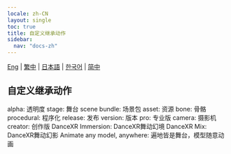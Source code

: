 ```yaml
---
locale: zh-CN
layout: single
toc: true
title: 自定义继承动作
sidebar:
  nav: "docs-zh"
---
```

[Eng](/dancexr/features/custom_inherit) | [繁中](/tw/dancexr/features/custom_inherit) | [日本語](/jp/dancexr/features/custom_inherit) | [한국어](/kr/dancexr/features/custom_inherit) | [简中](/zh/dancexr/features/custom_inherit)

## 自定义继承动作

alpha: 透明度
stage: 舞台
scene bundle: 场景包
asset: 资源
bone: 骨骼
procedural: 程序化
release: 发布
version: 版本
pro: 专业版
camera: 摄影机
creator: 创作版
DanceXR Immersion: DanceXR舞动幻境
DanceXR Mix: DanceXR舞动幻影
Animate any model, anywhere: 遍地皆是舞台，模型随意动画